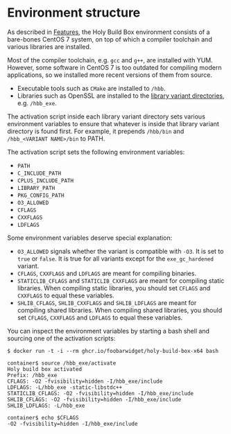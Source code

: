 # Environment structure

As described in [Features](README.md#features), the Holy Build Box environment consists of a bare-bones CentOS 7 system, on top of which a compiler toolchain and various libraries are installed.

Most of the compiler toolchain, e.g. `gcc` and `g++`, are installed with YUM. However, some software in CentOS 7 is too outdated for compiling modern applications, so we installed more recent versions of them from source.

 * Executable tools such as `CMake` are installed to `/hbb`.
 * Libraries such as OpenSSL are installed to the [library variant directories](LIBRARY-VARIANTS.md), e.g. `/hbb_exe`.

The activation script inside each library variant directory sets various environment variables to ensure that whatever is inside that library variant directory is found first. For example, it prepends `/hbb/bin` and `/hbb_<VARIANT NAME>/bin` to PATH.

The activation script sets the following environment variables:

 * `PATH`
 * `C_INCLUDE_PATH`
 * `CPLUS_INCLUDE_PATH`
 * `LIBRARY_PATH`
 * `PKG_CONFIG_PATH`
 * `O3_ALLOWED`
 * `CFLAGS`
 * `CXXFLAGS`
 * `LDFLAGS`


Some environment variables deserve special explanation:

 * `O3_ALLOWED` signals whether the variant is compatible with `-O3`. It is set to `true` or `false`. It is true for all variants except for the `exe_gc_hardened` variant.
 * `CFLAGS`, `CXXFLAGS` and `LDFLAGS` are meant for compiling binaries.
 * `STATICLIB_CFLAGS` and `STATICLIB_CXXFLAGS` are meant for compiling static libraries. When compiling static libraries, you should set `CFLAGS` and `CXXFLAGS` to equal these variables.
 * `SHLIB_CFLAGS`, `SHLIB_CXXFLAGS` and `SHLIB_LDFLAGS` are meant for compiling shared libraries. When compiling shared libraries, you should set `CFLAGS`, `CXXFLAGS` and `LDFLAGS` to equal these variables.

You can inspect the environment variables by starting a bash shell and sourcing one of the activation scripts:

    $ docker run -t -i --rm ghcr.io/foobarwidget/holy-build-box-x64 bash

    container$ source /hbb_exe/activate
    Holy build box activated
    Prefix: /hbb_exe
    CFLAGS: -O2 -fvisibility=hidden -I/hbb_exe/include
    LDFLAGS: -L/hbb_exe -static-libstdc++
    STATICLIB_CFLAGS: -O2 -fvisibility=hidden -I/hbb_exe/include
    SHLIB_CFLAGS: -O2 -fvisibility=hidden -I/hbb_exe/include
    SHLIB_LDFLAGS: -L/hbb_exe

    container$ echo $CFLAGS
    -O2 -fvisibility=hidden -I/hbb_exe/include
